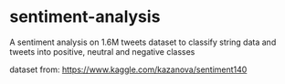 # sentiment-analysis
A sentiment analysis on 1.6M tweets dataset to classify string data and tweets into positive, neutral and negative classes 

dataset from:  https://www.kaggle.com/kazanova/sentiment140
